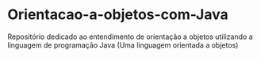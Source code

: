# Orientacao-a-objetos-com-Java
Repositório dedicado ao entendimento de orientação a objetos utilizando a linguagem de programação Java (Uma linguagem orientada a objetos)
